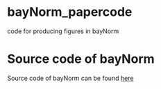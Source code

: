 # bayNorm_papercode
code for producing figures in bayNorm


# Source code of bayNorm
Source code of bayNorm can be found [here](https://github.com/WT215/bayNorm)